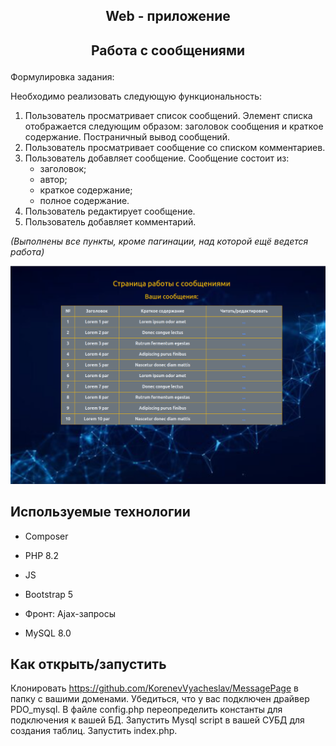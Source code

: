 ## <p align='center'>Web - приложение</p>

## <p align='center'> Работа с сообщениями </p>

Формулировка задания:

Необходимо реализовать следующую функциональность:

1. Пользователь просматривает список сообщений. Элемент списка отображается
   следующим образом: заголовок сообщения и краткое содержание. Постраничный вывод
   сообщений.
2. Пользователь просматривает сообщение со списком комментариев.
3. Пользователь добавляет сообщение. Сообщение состоит из:
   + заголовок;
   + автор;
   + краткое содержание;
   + полное содержание.
4. Пользователь редактирует сообщение.
5. Пользователь добавляет комментарий.

*(Выполнены все пункты, кроме пагинации, над которой ещё ведется работа)*

![alt text](./pictures/printscreen.png)

## Используемые технологии

* Composer

* PHP 8.2

* JS

* Bootstrap 5

* Фронт: Ajax-запросы

* MySQL 8.0


## Как открыть/запустить

Клонировать https://github.com/KorenevVyacheslav/MessagePage в папку c вашими доменами. 
Убедиться, что у вас подключен драйвер PDO_mysql. В файле config.php переопределить константы для подключения к вашей БД. 
Запустить Mysql script в вашей СУБД для создания таблиц. Запустить index.php.